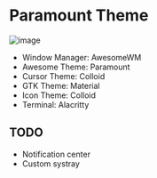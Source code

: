 # Paramount Theme
![image](https://github.com/fafuja/nixconfig/assets/46684536/84c692c9-310b-47f4-b10c-32c27d342221)
 - Window Manager: AwesomeWM
 - Awesome Theme: Paramount
 - Cursor Theme: Colloid
 - GTK Theme: Material
 - Icon Theme: Colloid
 - Terminal: Alacritty
## TODO
 - Notification center
 - Custom systray
